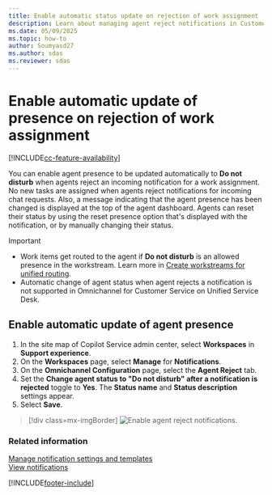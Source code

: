 ```yaml
---
title: Enable automatic status update on rejection of work assignment
description: Learn about managing agent reject notifications in Customer Service
ms.date: 05/09/2025
ms.topic: how-to
author: Soumyasd27
ms.author: sdas
ms.reviewer: sdas
---
```


# Enable automatic update of presence on rejection of work assignment

[!INCLUDE[cc-feature-availability](../../includes/cc-feature-availability.md)]

You can enable agent presence to be updated automatically to **Do not disturb** when agents reject an incoming notification for a work assignment. No new tasks are assigned when agents reject notifications for incoming chat requests. Also, a message indicating that the agent presence has been changed is displayed at the top of the agent dashboard. Agents can reset their status by using the reset presence option that's displayed with the notification, or by manually changing their status.

> [!IMPORTANT]
> 
> - Work items get routed to the agent if **Do not disturb** is an allowed presence in the workstream. Learn more in [Create workstreams for unified routing](create-workstreams.md).
> - Automatic change of agent status when agent rejects a notification is not supported in Omnichannel for Customer Service on Unified Service Desk.

## Enable automatic update of agent presence

1. In the site map of Copilot Service admin center, select **Workspaces** in **Support experience**.
1. On the **Workspaces** page, select **Manage** for **Notifications**.
1. On the **Omnichannel Configuration** page, select the **Agent Reject** tab.  
1. Set the **Change agent status to "Do not disturb" after a notification is rejected** toggle to **Yes**. The **Status name** and **Status description** settings appear.
1. Select **Save**.

> [!div class=mx-imgBorder] 
> ![Enable agent reject notifications.](../media/enable-agent-reject-notifications.png "Enable agent reject notifications")

### Related information

[Manage notification settings and templates](/dynamics365/app-profile-manager/notification-templates)  
[View notifications](../use/oc-notifications.md)  


[!INCLUDE[footer-include](../../includes/footer-banner.md)]
